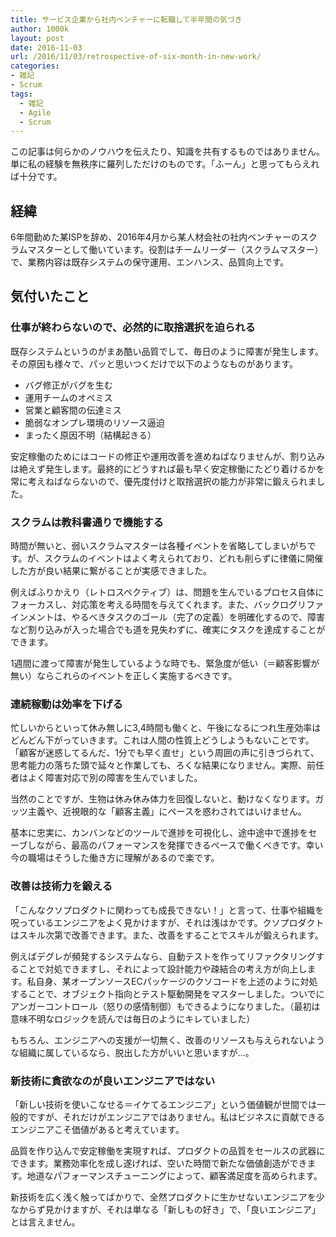 ```yaml
---
title: サービス企業から社内ベンチャーに転職して半年間の気づき
author: 1000k
layout: post
date: 2016-11-03
url: /2016/11/03/retrospective-of-six-month-in-new-work/
categories:
- 雑記
- Scrum
tags:
  - 雑記
  - Agile
  - Scrum
---
```


この記事は何らかのノウハウを伝えたり、知識を共有するものではありません。単に私の経験を無秩序に羅列しただけのものです。「ふーん」と思ってもらえれば十分です。


経緯
----
6年間勤めた某ISPを辞め、2016年4月から某人材会社の社内ベンチャーのスクラムマスターとして働いています。役割はチームリーダー（スクラムマスター）で、業務内容は既存システムの保守運用、エンハンス、品質向上です。


気付いたこと
----

### 仕事が終わらないので、必然的に取捨選択を迫られる

既存システムというのがまあ酷い品質でして、毎日のように障害が発生します。その原因も様々で、パッと思いつくだけで以下のようなものがあります。

* バグ修正がバグを生む
* 運用チームのオペミス
* 営業と顧客間の伝達ミス
* 脆弱なオンプレ環境のリソース逼迫
* まったく原因不明（結構起きる）

安定稼働のためにはコードの修正や運用改善を進めねばなりませんが、割り込みは絶えず発生します。最終的にどうすれば最も早く安定稼働にたどり着けるかを常に考えねばならないので、優先度付けと取捨選択の能力が非常に鍛えられました。

### スクラムは教科書通りで機能する

時間が無いと、弱いスクラムマスターは各種イベントを省略してしまいがちです。が、スクラムのイベントはよく考えられており、どれも削らずに律儀に開催した方が良い結果に繋がることが実感できました。

例えばふりかえり（レトロスペクティブ）は、問題を生んでいるプロセス自体にフォーカスし、対応策を考える時間を与えてくれます。また、バックログリファインメントは、やるべきタスクのゴール（完了の定義）を明確化するので、障害など割り込みが入った場合でも道を見失わずに、確実にタスクを達成することができます。

1週間に渡って障害が発生しているような時でも、緊急度が低い（＝顧客影響が無い）ならこれらのイベントを正しく実施するべきです。

### 連続稼動は効率を下げる

忙しいからといって休み無しに3,4時間も働くと、午後になるにつれ生産効率はどんどん下がっていきます。これは人間の性質上どうしようもないことです。「顧客が迷惑してるんだ、1分でも早く直せ」という周囲の声に引きづられて、思考能力の落ちた頭で延々と作業しても、ろくな結果になりません。実際、前任者はよく障害対応で別の障害を生んでいました。

当然のことですが、生物は休み休み体力を回復しないと、動けなくなります。ガッツ主義や、近視眼的な「顧客主義」にペースを惑わされてはいけません。

基本に忠実に、カンバンなどのツールで進捗を可視化し、途中途中で進捗をセーブしながら、最高のパフォーマンスを発揮できるペースで働くべきです。幸い今の職場はそうした働き方に理解があるので楽です。

### 改善は技術力を鍛える

「こんなクソプロダクトに関わっても成長できない！」と言って、仕事や組織を呪っているエンジニアをよく見かけますが、それは浅はかです。クソプロダクトはスキル次第で改善できます。また、改善をすることでスキルが鍛えられます。

例えばデグレが頻発するシステムなら、自動テストを作ってリファクタリングすることで対処できますし、それによって設計能力や疎結合の考え方が向上します。私自身、某オープンソースECパッケージのクソコードを上述のように対処することで、オブジェクト指向とテスト駆動開発をマスターしました。ついでにアンガーコントロール（怒りの感情制御）もできるようになりました。（最初は意味不明なロジックを読んでは毎日のようにキレていました）

もちろん、エンジニアへの支援が一切無く、改善のリソースも与えられないような組織に属しているなら、脱出した方がいいと思いますが…。

### 新技術に貪欲なのが良いエンジニアではない

「新しい技術を使いこなせる＝イケてるエンジニア」という価値観が世間では一般的ですが、それだけがエンジニアではありません。私はビジネスに貢献できるエンジニアこそ価値があると考えています。

品質を作り込んで安定稼働を実現すれば、プロダクトの品質をセールスの武器にできます。業務効率化を成し遂げれば、空いた時間で新たな価値創造ができます。地道なパフォーマンスチューニングによって、顧客満足度を高められます。

新技術を広く浅く触ってばかりで、全然プロダクトに生かせないエンジニアを少なからず見かけますが、それは単なる「新しもの好き」で、「良いエンジニア」とは言えません。
